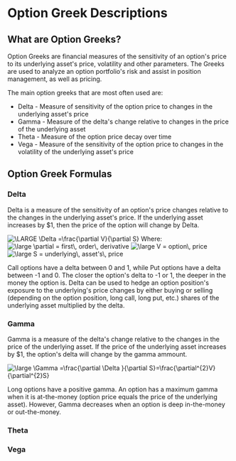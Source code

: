 # Option Greek Descriptions

## What are Option Greeks?
Option Greeks are financial measures of the sensitivity of an option's price to its underlying asset's price, volatility and other parameters.  The Greeks are used to analyze an option portfolio's risk and assist in position management, as well as pricing.

The main option greeks that are most often used are:
- Delta - Measure of sensitivity of the option price to changes in the underlying asset's price
- Gamma - Measure of the delta's change relative to changes in the price of the underlying asset
- Theta - Measure of the option price decay over time
- Vega - Measure of the sensitivity of the option price to changes in the volatility of the underlying asset's price

## Option Greek Formulas
### Delta
Delta is a measure of the sensitivity of an option's price changes relative to the changes in the underlying asset's price. If the underlying asset increases by $1, then the price of the option will change by Delta.

<img src="https://latex.codecogs.com/gif.latex?\fn_jvn&space;\LARGE&space;\Delta&space;=\frac{\partial&space;V}{\partial&space;S}" title="\LARGE \Delta =\frac{\partial V}{\partial S}" />
Where:
<img src="https://latex.codecogs.com/gif.latex?\fn_phv&space;\large&space;\partial&space;=&space;first\,&space;order\,&space;derivative" title="\large \partial = first\, order\, derivative" />
<img src="https://latex.codecogs.com/gif.latex?\fn_phv&space;\large&space;V&space;=&space;option\,&space;price" title="\large V = option\, price" />
<img src="https://latex.codecogs.com/gif.latex?\fn_phv&space;\large&space;S&space;=&space;underlying\,&space;asset's\,&space;price" title="\large S = underlying\, asset's\, price" />

Call options have a delta between 0 and 1, while Put options have a delta between -1 and 0. The closer the option's delta to -1 or 1, the deeper in the money the option is. Delta can be used to hedge an option position's exposure to the underlying's price changes by either buying or selling (depending on the option position, long call, long put, etc.) shares of the underlying asset multiplied by the delta.

### Gamma
Gamma is a measure of the delta's change relative to the changes in the price of the underlying asset. If the price of the underlying asset increases by $1, the option's delta will change by the gamma ammount.

<img src="https://latex.codecogs.com/gif.latex?\fn_jvn&space;\large&space;\Gamma&space;=\frac{\partial&space;\Delta&space;}{\partial&space;S}=\frac{\partial^{2}V}{\partial^{2}S}" title="\large \Gamma =\frac{\partial \Delta }{\partial S}=\frac{\partial^{2}V}{\partial^{2}S}" />

Long options have a positive gamma. An option has a maximum gamma when it is at-the-money (option price equals the price of the underlying asset). However, Gamma decreases when an option is deep in-the-money or out-the-money.

### Theta

### Vega
